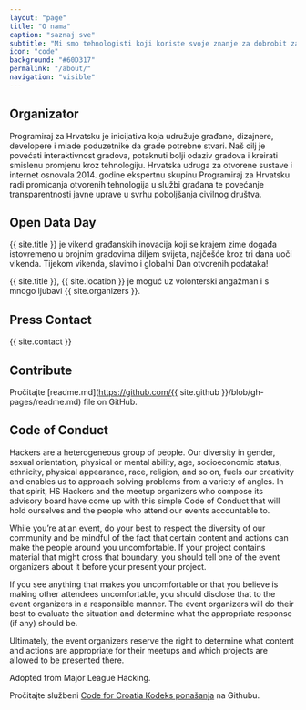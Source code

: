 ```yaml
---
layout: "page"
title: "O nama"
caption: "saznaj sve"
subtitle: "Mi smo tehnologisti koji koriste svoje znanje za dobrobit zajednice i sugrađana."
icon: "code"
background: "#60D317"
permalink: "/about/"
navigation: "visible"
---
```


## Organizator

Programiraj za Hrvatsku je inicijativa koja udružuje građane, dizajnere, developere i mlade poduzetnike da grade potrebne stvari. Naš cilj je povećati interaktivnost gradova, potaknuti bolji odaziv gradova i kreirati smislenu promjenu kroz tehnologiju. Hrvatska udruga za otvorene sustave i internet osnovala 2014. godine ekspertnu skupinu Programiraj za Hrvatsku radi promicanja otvorenih tehnologija u službi građana te povećanje transparentnosti javne uprave u svrhu poboljšanja civilnog društva.

## Open Data Day

{{ site.title }} je vikend građanskih inovacija koji se krajem zime događa istovremeno u brojnim gradovima diljem svijeta, najčešće kroz tri dana uoči vikenda. Tijekom vikenda, slavimo i globalni Dan otvorenih podataka!

{{ site.title }}, {{ site.location }} je moguć uz volonterski angažman i s mnogo ljubavi {{ site.organizers }}.

## Press Contact

{{ site.contact }}

## Contribute

Pročitajte [readme.md](https://github.com/{{ site.github }}/blob/gh-pages/readme.md) file on GitHub.

## Code of Conduct

Hackers are a heterogeneous group of people. Our diversity in gender, sexual orientation, physical or mental ability, age, socioeconomic status, ethnicity, physical appearance, race, religion, and so on, fuels our creativity and enables us to approach solving problems from a variety of angles. In that spirit, HS Hackers and the meetup organizers who compose its advisory board have come up with this simple Code of Conduct that will hold ourselves and the people who attend our events accountable to.

While you’re at an event, do your best to respect the diversity of our community and be mindful of the fact that certain content and actions can make the people around you uncomfortable. If your project contains material that might cross that boundary, you should tell one of the event organizers about it before your present your project.

If you see anything that makes you uncomfortable or that you believe is making other attendees uncomfortable, you should disclose that to the event organizers in a responsible manner. The event organizers will do their best to evaluate the situation and determine what the appropriate response (if any) should be.

Ultimately, the event organizers reserve the right to determine what content and actions are appropriate for their meetups and which projects are allowed to be presented there.

Adopted from Major League Hacking.

Pročitajte službeni [Code for Croatia Kodeks ponašanja](https://github.com/codeforcroatia/codeofconduct) na Githubu.